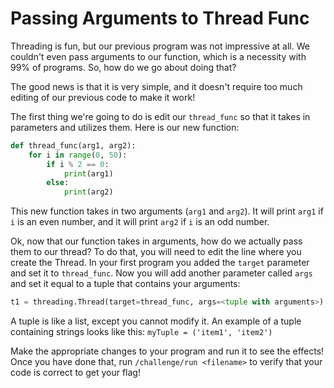 # Passing Arguments to Thread Func

Threading is fun, but our previous program was not impressive at all. We couldn't even pass arguments to our function, which is a necessity with 99% of programs. So, how do we go about doing that?

The good news is that it is very simple, and it doesn't require too much editing of our previous code to make it work!

The first thing we're going to do is edit our `thread_func` so that it takes in parameters and utilizes them. Here is our new function:

```python
def thread_func(arg1, arg2):
    for i in range(0, 50):
        if i % 2 == 0:
            print(arg1)
        else:
            print(arg2)
```

This new function takes in two arguments (`arg1` and `arg2`). It will print `arg1` if `i` is an even number, and it will print `arg2` if `i` is an odd number. 

Ok, now that our function takes in arguments, how do we actually pass them to our thread? To do that, you will need to edit the line where you create the Thread. In your first program you added the `target` parameter and set it to `thread_func`. Now you will add another parameter called `args` and set it equal to a tuple that contains your arguments:

```python
t1 = threading.Thread(target=thread_func, args=<tuple with arguments>)
```
A tuple is like a list, except you cannot modify it. An example of a tuple containing strings looks like this: `myTuple = ('item1', 'item2')`

Make the appropriate changes to your program and run it to see the effects! Once you have done that, run `/challenge/run <filename>` to verify that your code is correct to get your flag!
